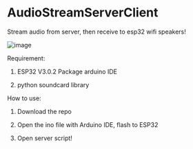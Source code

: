 # AudioStreamServerClient
Stream audio from server, then receive to esp32 wifi speakers!

![image](https://github.com/user-attachments/assets/d21f6f00-d740-48df-82bf-b91b93e01370)

Requirement:
1. ESP32 V3.0.2 Package arduino IDE

2. python soundcard library
   
How to use:

1. Download the repo

2. Open the ino file with Arduino IDE, flash to ESP32

3. Open server script!

